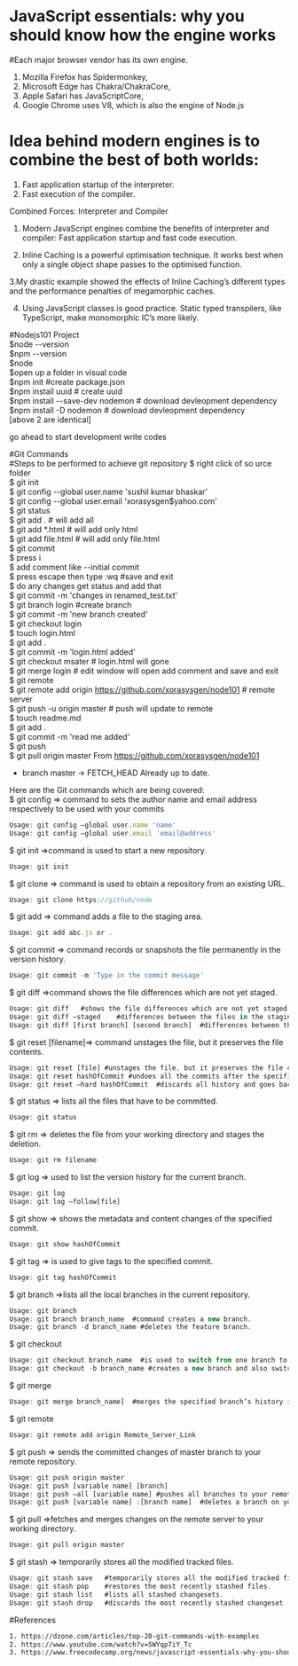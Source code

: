 # JavaScript essentials: why you should know how the engine works <br/>
#Each major browser vendor has its own engine.<br />
1. Mozilla Firefox has Spidermonkey,<br />
2. Microsoft Edge has Chakra/ChakraCore,<br />
3. Apple Safari has JavaScriptCore,<br />
4. Google Chrome uses V8, which is also the engine of Node.js<br />

# Idea behind modern engines is to combine the best of both worlds:<br />
1. Fast application startup of the interpreter.<br />
2. Fast execution of the compiler.<br />

Combined Forces: Interpreter and Compiler<br />
1. Modern JavaScript engines combine the benefits of interpreter and compiler: Fast application startup and fast code execution.<br />

2. Inline Caching is a powerful optimisation technique. It works best when only a single object shape passes to the optimised function.<br />

3.My drastic example showed the effects of Inline Caching’s different types and the performance penalties of megamorphic caches.<br />

4. Using JavaScript classes is good practice. Static typed transpilers, like TypeScript, make monomorphic IC’s more likely.<br />


#Nodejs101  Project  <br />
$node --version <br />
$npm --version <br />
$node <br />
$open up a folder in visual code <br />
$npm init  #create package.json <br />
$npm install uuid  # create uuid <br />
$npm install --save-dev nodemon  # download devleopment dependency <br />
$npm install -D nodemon  # download devleopment dependency <br />
[above 2 are identical] <br />

go ahead to start development write codes<br />
 
#Git Commands <br />
#Steps to be performed to achieve git repository
$ right click of so urce folder<br />
$ git init <br />
$ git config --global user.name 'sushil kumar bhaskar' <br />
$ git config --global user.email 'xorasysgen$yahoo.com' <br />
$ git status<br />
$ git add . # will add all<br />
$ git add *.html # will add only html<br />
$ git add file.html # will add only file.html<br />
$ git commit<br />
$ press i<br />
$ add comment like --initial commit<br />
$ press escape then type :wq  #save and exit<br />
$ do any changes get status and add that<br />
$ git commit -m 'changes in renamed_test.txt'<br />
$ git branch login #create branch<br />
$ git commit -m 'new branch created'<br />
$ git checkout login<br />
$ touch login.html<br />
$ git add .<br />
$ git commit -m 'login.html added'<br />
$ git checkout msater # login.html will gone<br />
$ git merge login # edit window will open add comment and save and exit<br />
$ git remote<br />
$ git remote add origin https://github.com/xorasysgen/node101  # remote server<br />
$ git push -u origin master   # push will update to remote<br />
$ touch readme.md<br />
$ git add .<br />
$ git commit -m 'read me added'<br />
$ git push<br />
$ git pull origin master
From https://github.com/xorasysgen/node101
 * branch            master     -> FETCH_HEAD
Already up to date.


Here are the Git commands which are being covered:<br />
$ git config => command to sets the author name and email address respectively to be used with your commits<br />
```js
Usage: git config –global user.name 'name'   
Usage: git config –global user.email 'email@address' 
```
$ git init =>command is used to start a new repository.<br />
```js
Usage: git init
```
$ git clone => command is used to obtain a repository from an existing URL. <br />
```js
Usage: git clone https://github/node
```
$ git add => command adds a file to the staging area. <br />
```js
Usage: git add abc.js or .
```
$ git commit => command records or snapshots the file permanently in the version history.<br />
```js
Usage: git commit -m 'Type in the commit message' 
```
$ git diff =>command shows the file differences which are not yet staged.<br />
```js
Usage: git diff   #shows the file differences which are not yet staged.
Usage: git diff –staged    #differences between the files in the staging area and the latest version present.
Usage: git diff [first branch] [second branch]  #differences between the two branches mentioned.
```
$ git reset [filename]=> command unstages the file, but it preserves the file contents. <br />
```js
Usage: git reset [file] #unstages the file, but it preserves the file contents.
Usage: git reset hashOfCommit #undoes all the commits after the specified commit and preserves the changes locally.
Usage: git reset –hard hashOfCommit  #discards all history and goes back to the specified commit.
```
$ git status => lists all the files that have to be committed.<br />
```js
Usage: git status  
```
$ git rm => deletes the file from your working directory and stages the deletion.<br />
```js
Usage: git rm filename
```
$ git log => used to list the version history for the current branch.<br />
```js
Usage: git log  
Usage: git log –follow[file] 
```
$ git show => shows the metadata and content changes of the specified commit.<br />
```js
Usage: git show hashOfCommit
```
$ git tag => is used to give tags to the specified commit.<br />
```js
Usage: git tag hashOfCommit  
```
$ git branch =>lists all the local branches in the current repository.<br />
```js
Usage: git branch
Usage: git branch branch_name  #command creates a new branch.
Usage: git branch -d branch_name #deletes the feature branch.
```
$ git checkout<br />
```js
Usage: git checkout branch_name  #is used to switch from one branch to another.
Usage: git checkout -b branch_name #creates a new branch and also switches to it.
```
$ git merge<br />
```js
Usage: git merge branch_name]  #merges the specified branch’s history into the current branch.
```
$ git remote<br />
```js
Usage: git remote add origin Remote_Server_Link
```
$ git push => sends the committed changes of master branch to your remote repository.<br />
```js
Usage: git push origin master 
Usage: git push [variable name] [branch] 
Usage: git push –all [variable name] #pushes all branches to your remote repository.
Usage: git push [variable name] :[branch name]  #deletes a branch on your remote repository.
```
$ git pull =>fetches and merges changes on the remote server to your working directory.<br />
```js
Usage: git pull origin master 
```
$ git stash => temporarily stores all the modified tracked files.<br />
```js
Usage: git stash save   #temporarily stores all the modified tracked files.
Usage: git stash pop    #restores the most recently stashed files.
Usage: git stash list   #lists all stashed changesets.
Usage: git stash drop   #discards the most recently stashed changeset
```



#References
```html
1. https://dzone.com/articles/top-20-git-commands-with-examples
2. https://www.youtube.com/watch?v=SWYqp7iY_Tc
3. https://www.freecodecamp.org/news/javascript-essentials-why-you-should-know-how-the-engine-works-c2cc0d321553/
```